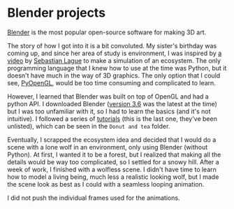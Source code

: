 # Blender projects

[Blender](https://www.blender.org/) is the most popular open-source software for making 3D art.

The story of how I got into it is a bit convoluted. My sister's birthday was coming up, and since her area of study is environment, I was inspired by [a video](https://www.youtube.com/watch?v=r_It_X7v-1E) by [Sebastian Lague](https://www.youtube.com/@SebastianLague) to make a simulation of an ecosystem. The only programming language that I knew how to use at the time was Python, but it doesn't have much in the way of 3D graphics. The only option that I could see, [PyOpenGL](https://pyopengl.sourceforge.net/), would be too time consuming and complicated to learn.

However, I learned that Blender was built on top of OpenGL and had a python API. I downloaded Blender ([version 3.6](https://download.blender.org/release/Blender3.6/) was the latest at the time) but I was too unfamiliar with it, so I had to learn the basics (and it's not intuitive). I followed a series of [tutorials](https://www.youtube.com/watch?v=zTWWlyOf8n8) (this is the last one, they've been unlisted), which can be seen in the `Donut and tea` folder.

Eventually, I scrapped the ecosystem idea and decided that I would do a scene with a lone wolf in an environment, only using Blender (without Python). At first, I wanted it to be a forest, but I realized that making all the details would be way too complicated, so I settled for a snowy hill.
After a week of work, I finished with a wolfless scene. I didn't have time to learn how to model a living being, much less a realistic looking wolf, but I made the scene look as best as I could with a seamless looping animation.

I did not push the individual frames used for the animations.